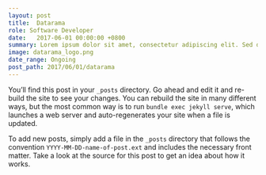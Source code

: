 ```yaml
---
layout: post
title:  Datarama
role: Software Developer
date:   2017-06-01 00:00:00 +0800
summary: Lorem ipsum dolor sit amet, consectetur adipiscing elit. Sed dignissim ut sem vel vestibulum. Donec venenatis purus in lorem dictum, vel accumsan purus rhoncus. Donec dapibus, leo sed sagittis rhoncus, nunc mauris volutpat risus, non condimentum metus nibh at nisl. Nam tincidunt pharetra libero, in bibendum ante auctor quis. In lacus ipsum, egestas vitae tristique at, rutrum eu nibh. Fusce auctor eros ut metus sagittis porttitor. Quisque venenatis mi eget erat tincidunt, nec feugiat turpis rhoncus.
image: datarama_logo.png
date_range: Ongoing
post_path: 2017/06/01/datarama
---
```

You’ll find this post in your `_posts` directory. Go ahead and edit it and re-build the site to see your changes. You can rebuild the site in many different ways, but the most common way is to run `bundle exec jekyll serve`, which launches a web server and auto-regenerates your site when a file is updated.

To add new posts, simply add a file in the `_posts` directory that follows the convention `YYYY-MM-DD-name-of-post.ext` and includes the necessary front matter. Take a look at the source for this post to get an idea about how it works.

